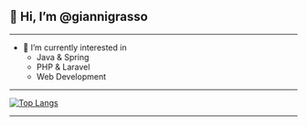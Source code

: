 ## 👋 Hi, I’m @giannigrasso
<hr>

- 👀 I’m currently interested in
  - Java & Spring
  - PHP & Laravel
  - Web Development

<hr>

[![Top Langs](https://github-readme-stats.vercel.app/api/top-langs/?username=giannigrasso&theme=dracula&layout=compact)](https://github.com/anuraghazra/github-readme-stats)

<hr>
